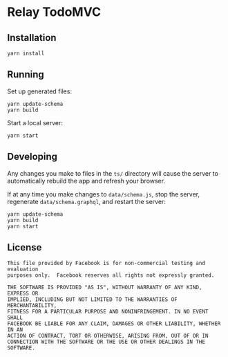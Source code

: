 # Relay TodoMVC

## Installation

```
yarn install
```

## Running

Set up generated files:

```
yarn update-schema
yarn build
```

Start a local server:

```
yarn start
```

## Developing

Any changes you make to files in the `ts/` directory will cause the server to
automatically rebuild the app and refresh your browser.

If at any time you make changes to `data/schema.js`, stop the server,
regenerate `data/schema.graphql`, and restart the server:

```
yarn update-schema
yarn build
yarn start
```

## License

    This file provided by Facebook is for non-commercial testing and evaluation
    purposes only.  Facebook reserves all rights not expressly granted.

    THE SOFTWARE IS PROVIDED "AS IS", WITHOUT WARRANTY OF ANY KIND, EXPRESS OR
    IMPLIED, INCLUDING BUT NOT LIMITED TO THE WARRANTIES OF MERCHANTABILITY,
    FITNESS FOR A PARTICULAR PURPOSE AND NONINFRINGEMENT. IN NO EVENT SHALL
    FACEBOOK BE LIABLE FOR ANY CLAIM, DAMAGES OR OTHER LIABILITY, WHETHER IN AN
    ACTION OF CONTRACT, TORT OR OTHERWISE, ARISING FROM, OUT OF OR IN
    CONNECTION WITH THE SOFTWARE OR THE USE OR OTHER DEALINGS IN THE SOFTWARE.
